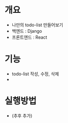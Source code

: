 # 개요
* 나만의 todo-list 만들어보기
* 백엔드 : Django
* 프론트엔드 : React

# 기능
* todo-list 작성, 수정, 삭제
* 

# 실행방법
* (추후 추가)